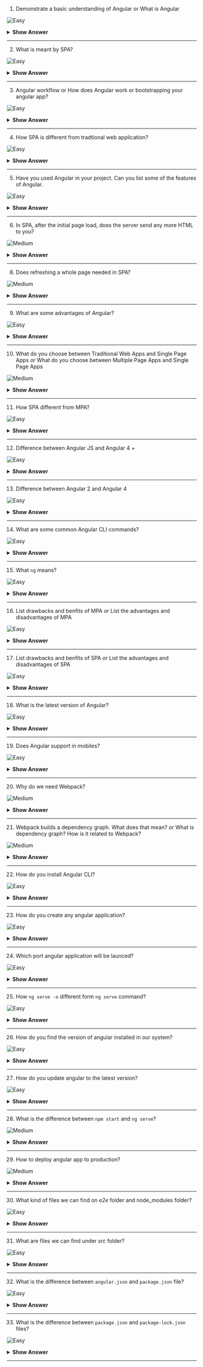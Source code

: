 1.	Demonstrate a basic understanding of Angular or What is Angular

![Easy](https://github.com/revaturelabs/interviewquestions/blob/dev/ComplexityTags/simple%20(2).svg)

<details>
  <summary> <b>Show Answer</b></summary>
  
<blockquote>
  
- Angular is a typescript-based web application framework used to create & build web apps
- It allows us to create Single Page Application (SPA)
- Gmail, Youtube, PayPal apps are developed using Angular

</blockquote>
</details>

--- 

2. What is meant by SPA?

![Easy](https://github.com/revaturelabs/interviewquestions/blob/dev/ComplexityTags/simple%20(2).svg)

<details>
<summary> <b>Show Answer</b></summary>
  
<blockquote>

- It is a single web page, website, or web application that works within a web browser and loads just a single document.
- It does not need page reloading during its usage, and most of its content remains the same while only some of it needs updating.
- **Gmail**, **Facebook**, **Trello**, **Google Maps**, etc., all are Single Page Applications that offer an outstanding user experience in the browser with no page reloading.

</blockquote>
</details>

--- 

3. Angular workflow or How does Angular work or bootstrapping your angular app?

![Easy](https://github.com/revaturelabs/interviewquestions/blob/dev/ComplexityTags/simple%20(2).svg)

<details>
<summary> <b>Show Answer</b></summary>
  
<blockquote>
  
- Flow: `angular.json`-> `main.ts` -> `AppModule` -> `AppModule` -> `index.html`.
- Every Angular app consists of a file named `angular.json` . This file will contain all the configurations of the app. While building the app, the builder looks at this file to find the entry point of the application.

![image](https://user-images.githubusercontent.com/103101208/185569359-55632ef6-971e-47d9-a7bf-96a1de37026e.png)
  
- Inside the build section, the main property of the options object defines the entry point of the application which in this case is `main.ts`.
- `main.ts` is the entry point of the angular application. 
- The `main.ts` file creates a browser environment for the application to run, and, along with this, it also calls a function called bootstrapModule, which bootstraps the application. These two steps are performed in the following order inside the `main.ts` file:
	
![image](https://user-images.githubusercontent.com/103101208/185569651-35a2ba9f-73fc-43c6-8548-0a24daac640b.png)
- In the above line of code, `AppModule` is getting bootstrapped.
- The `AppModule` is declared in the `app.module.ts` file. This module contains declarations of all the components.
- Below is an example of `app.module.ts` file:
	
![image](https://user-images.githubusercontent.com/103101208/185569778-9ff0d34a-b0e2-4701-a1db-21919ebd3ad7.png)
	
- As one can see in the above file, `AppComponent` is getting bootstrapped.
- This component is defined in `app.component.ts` file. This file interacts with the webpage and serves data to it.
- Below is an example of `app.component.ts` file:
  
 ![image](https://user-images.githubusercontent.com/103101208/185569886-8ca076a7-6633-4d61-beb5-0d673014b347.png)

- After this, Angular calls the `index.html` file. This file consequently calls the root component that is `app-root`. 
- This is how the `index.html` file looks:
	
![image](https://user-images.githubusercontent.com/103101208/185569990-6c67e5b0-d9a6-4340-b2f0-dcd9a9f738c5.png)
	
- The HTML template of the root component is displayed inside the `<app-root>` tags.
- This is how every angular application works. Or This is how angular application get bootstrapped

  </blockquote>
</details>
	
--- 
  
4. How SPA is different from tradtional web application?
	
![Easy](https://github.com/revaturelabs/interviewquestions/blob/dev/ComplexityTags/simple%20(2).svg)
	
<details>
<summary><b>Show Answer</b></summary>
<blockquote>
  
- In traditional web technology, the client requests for a web page (HTML/JSP) and the server sends the resource (or HTML page), and the client again requests for another page and the server responds with another resource. 
- The problem here is a lot of time is consumed in the requesting/responding or due to a lot of reloading. 
- Whereas, in the SPA technology, we maintain only one page (`index.html`) even though the URL keeps on changing. 

  </blockquote>

</details>
  
 ---
  
5. Have you used Angular in your project. Can you list some of the features of Angular.
  
![Easy](https://github.com/revaturelabs/interviewquestions/blob/dev/ComplexityTags/simple%20(2).svg)
	
<details>
<summary><b>Show Answer</b></summary>
<blockquote>

Yes, used Angular.
	
- Angular written using TypeScript
- Angular uses Databinding and Routing
- Angular uses Jasmine testing framework

</blockquote>
</details>
  
 ---
  
6. In SPA, after the initial page load, does the server send any more HTML to you?

![Medium](https://github.com/revaturelabs/interviewquestions/blob/dev/ComplexityTags/Medium%20(2).svg)

<details>
<summary><b>Show Answer</b></summary>
<blockquote>

On a SPA, after the initial page load, no more HTML gets sent over the network. Instead, only data gets requested from the server (or sent to the server).
	
</blockquote>
</details>
  
 ---
  
8. Does refreshing a whole page needed in SPA?
	
![Medium](https://github.com/revaturelabs/interviewquestions/blob/dev/ComplexityTags/Medium%20(2).svg)

<details>
<summary> <b>Show Answer</b></summary>
<blockquote>

In a SPA, a page refresh never occurs; instead, all necessary HTML, JavaScript, and CSS code is either retrieved by the browser with a single page load,or the appropriate resources are dynamically loaded and added to the page as necessary, usually in response to user actions.
	
</blockquote>
</details>
  
---
  
9. What are some advantages of Angular?
  
![Easy](https://github.com/revaturelabs/interviewquestions/blob/dev/ComplexityTags/simple%20(2).svg)
	
<details>
<summary> <b>Show Answer</b></summary>
  
  <blockquote>
    
- Effective cross platform development
- Two-way data binding in Angular will help users to exchange data from the component to view and from view to the component.  It will help users to establish communication bi-directionally. 
- The Angular command-line interface (CLI) makes the developer’s job easier because it offers a set of helpful tools for coding. 
- Angular offers powerful DI (dependency injection) instrument and services to resolve various productivity issues and speed up the development process.
- Modularity of angular application makes our code readable and testable

</blockquote> 

</details>
	
--- 
	
10. What do you choose between Traditional Web Apps and Single Page Apps _or_ What do you choose between Multiple Page Apps and Single Page Apps

![Medium](https://github.com/revaturelabs/interviewquestions/blob/dev/ComplexityTags/Medium%20(2).svg)
	
<details>
<summary> <b>Show Answer</b></summary>
<blockquote>
	
Choose based on the explanation given
</blockquote> 
	
<details>
<summary><b>Explanation</b></summary>
<blockquote>
	
Use traditional web applications or MPA when:
- Your application's client-side requirements are simple or even read-only.
- Your application needs to function in browsers without JavaScript support.

Use a SPA when:

- Your application must expose a rich user interface with many features.
- Your team is familiar with JavaScript, or TypeScript.
- Your application must already expose an API for other (internal or public) clients.

Both SPA and MPA are not flawless as they obviously have their pros and cons. SPA is the best choice if you care about **speed and code reusability** that can be applied to develop a **mobile app**. However, it has deficiencies in SEO optimization. MPAs win in case you strive to be **ranked higher in Google**, and it is more scalable but much slower than single-page applications.

Choosing the best option, you should always have your business goals and requirements in mind.

</blockquote> 
</details>
</details>

---

11. How SPA different from MPA?

![Easy](https://github.com/revaturelabs/interviewquestions/blob/dev/ComplexityTags/simple%20(2).svg)
	
<details>
<summary> <b>Show Answer</b></summary>
<blockquote>
	
A SPA is an app that works inside a browser and does not require page reloading during use.

On the other hand, a MPA (multiple page application) is considered a more traditional approach to app development. The multi-page design pattern requires a page reload every time the content changes. It’s a preferred option for large companies with extensive product portfolios, such as e-commerce businesses.	
	
</blockquote> 
</details>

---

12. Difference between Angular JS and Angular 4 +

![Easy](https://github.com/revaturelabs/interviewquestions/blob/dev/ComplexityTags/simple%20(2).svg)

<details>
<summary> <b>Show Answer</b></summary>
<blockquote>

| **Angular JS**                                                                                     | **Angular 4**                                                                                                                    |
| -------------------------------------------------------------------------------------------------- | -------------------------------------------------------------------------------------------------------------------------------- |
| Uses MVC architecture to build the applications.                                                   | Uses component-based UI to build the applications.                                                                               |
| AngularJS is written in JavaScript.                                                                | Angular is compatible with the most recent versions of TypeScript that have powerful type checking and object-oriented features. |
| To bind an image/property or an event with AngularJS, you have to remember the right ng directive. | Angular focuses on “()” for event binding and “\[ \]” for property binding.                                                      |
| AngularJS doesn't support mobiles.                                                                 | Angular support mobiles.                                                                                                         |

</blockquote>

</details>
	
--- 

13. Difference between Angular 2 and Angular 4
	
![Easy](https://github.com/revaturelabs/interviewquestions/blob/dev/ComplexityTags/simple%20(2).svg)

<details>
<summary> <b>Show Answer</b></summary>
<blockquote>

| **Angular 2**                                                                      | **Angular 4**                                                                                       |
| ---------------------------------------------------------------------------------- | --------------------------------------------------------------------------------------------------- |
| Angular v2.0 uses Typescript, superset of JavaScript, for writing the application. | Angular v4.0 serves to be compatible with the new version of TypeScript 2.1 as well TypeScript 2.2. |
| Code is not Reduced much                                                           | Reduce the size of the generated bundled code up to 60%                                             |

</blockquote>

</details>
	
--- 

14. What are some common Angular CLI commands?
	
![Easy](https://github.com/revaturelabs/interviewquestions/blob/dev/ComplexityTags/simple%20(2).svg)
	
<details>
<summary> <b>Show Answer</b></summary>
<blockquote>
	
- `ng  new MyApp` – used to create an angular application named ‘MyApp’
- `ng new MyApp  --routing`  - used to create an angular application named ‘MyApp’ with the routing module
- `ng g c first` – used to create component named ‘first’
- `ng g p changePipe` – used to create pipe named `changePipe’
- `ng g s user` -  used to create service named ‘user’
- `ng serve` – used to build, run and launch application on HTTP port 4200
- `ng serve -o` -  used to build, run and launch application on HTTP port 4200, -o option automatically opens the browser to [ http://localhost:4200]( http://localhost:4200)
	
</blockquote>
</details>
	
--- 
	
15. What `ng` means?

![Easy](https://github.com/revaturelabs/interviewquestions/blob/dev/ComplexityTags/simple%20(2).svg)

<details>
<summary> <b>Show Answer</b></summary>
<blockquote>
	
- `ng` stands for A**ng**ular
	
</blockquote>
</details>
	
--- 
	
16. List drawbacks and benfits of MPA _or_ List the advantages and disadvantages of MPA

![Easy](https://github.com/revaturelabs/interviewquestions/blob/dev/ComplexityTags/simple%20(2).svg)

<details>
<summary> <b>Show Answer</b></summary>
<blockquote>
	
Benefits:
- Performs well on the search engine.
- Provides a visual map of the web app to the user.

Drawbacks:
- Comparatively complex development
- Coupled backend and frontend
	
</blockquote>
</details>
	
--- 
	
17. List drawbacks and benfits of SPA _or_ List the advantages and disadvantages of SPA

![Easy](https://github.com/revaturelabs/interviewquestions/blob/dev/ComplexityTags/simple%20(2).svg)

<details>
<summary> <b>Show Answer</b></summary>
<blockquote>
	
Benefits:
- Single Page Apps are smooth and fast.
- They are easy to develop and deploy.
- SPAs are easier to debug.
- Can be transited to mobile apps by reusing the same backend code.

Drawbacks:
	
- SPAs perform poor on the search engine. But now, with isomorphic rendering/server-side rendering even SPAs can be optimized for search engine too.
- Single page applications provide single sharing link.
- They are less secure compared to traditional multi-page apps because of its cross-site scripting.
	
</blockquote>
</details>
	
--- 

18. What is the latest version of Angular?

![Easy](https://github.com/revaturelabs/interviewquestions/blob/dev/ComplexityTags/simple%20(2).svg)
	
<details>
<summary> <b>Show Answer</b></summary>
<blockquote>
	
- Angular 14 (as per August 2022)
	
</blockquote>
	
<details>
<summary> <b>Reference</b></summary>
<blockquote>

[Angular versioning and releases](https://angular.io/guide/releases)
	
</blockquote>
</details> </details>
	
--- 
	
19. Does Angular support in mobiles?

![Easy](https://github.com/revaturelabs/interviewquestions/blob/dev/ComplexityTags/simple%20(2).svg)
	
<details>
<summary> <b>Show Answer</b></summary>
<blockquote>

 Yes, we can create a mobile application using Angular Framework. 
	
</blockquote>
</details>
	
--- 
	
20. Why do we need Webpack?

![Medium](https://github.com/revaturelabs/interviewquestions/blob/dev/ComplexityTags/Medium%20(2).svg)

<details>
<summary> <b>Show Answer</b></summary>
<blockquote>

- In our web application, we use many javascript files that are added into the HTML pages via `<script>` tags.  For each user request, the browser loads these bunch of script files inside the HTML page. This is inefficient as it reduces the page speed since the browser requests each script file separately.
- This can be solved by **bundling** several files together into one file to be downloaded by the browser in one single request.
- **Module bundlers** are used to bundle a group of JavaScript modules with their dependencies and merge them into a single file in the correct order, which can be executed by the browser.
- **Webpack** is a powerful static module bundler for JavaScript applications that packages all modules in our application into a bundle and serves it to the browser. Webpack builds a dependency graph when it processes the application. 
		
</blockquote>
</details>
	
--- 
	
21. Webpack builds a dependency graph. What does that mean? _or_ What is dependency graph? How is it related to Webpack?

![Medium](https://github.com/revaturelabs/interviewquestions/blob/dev/ComplexityTags/Medium%20(2).svg)

<details>
<summary> <b>Show Answer</b></summary>
<blockquote>

- Any time one file depends on another, webpack treats this as a dependency. This allows webpack to take images or web fonts, and also provide them as dependencies for your application.

- When webpack processes your application, it starts from a list of modules defined on the command line or in its configuration file. Starting from these entry points, webpack recursively builds a dependency graph that includes every module your application needs, then bundles all of those modules into a small number of bundles - often, only one - to be loaded by the browser.
		
</blockquote>
</details>
	
--- 

22. How do you install Angular CLI?

![Easy](https://github.com/revaturelabs/interviewquestions/blob/dev/ComplexityTags/simple%20(2).svg)
	
<details>
<summary> <b>Show Answer</b></summary>
<blockquote>

Before installing Angular CLI, make sure the development environment includes Node.js and an npm package manager. Then, run the command `npm install -g @angular/cli` on the terminal to install the Angular CLI using npm.
		
</blockquote>
</details>
	
--- 
	
23. How do you create any angular application?

![Easy](https://github.com/revaturelabs/interviewquestions/blob/dev/ComplexityTags/simple%20(2).svg)
	
<details>
<summary> <b>Show Answer</b></summary>
<blockquote>

Run the CLI command `ng new my-app` to create a new angular app with the `my-app` name.

</blockquote>
</details>
	
--- 

24. Which port angular application will be launced?

![Easy](https://github.com/revaturelabs/interviewquestions/blob/dev/ComplexityTags/simple%20(2).svg)
	
<details>
<summary> <b>Show Answer</b></summary>
<blockquote>

4200

</blockquote>
</details>
	
--- 

25. How `ng serve -o` different form `ng serve` command?
	
![Easy](https://github.com/revaturelabs/interviewquestions/blob/dev/ComplexityTags/simple%20(2).svg)

<details>
<summary> <b>Show Answer</b></summary>
<blockquote>

The `ng serve` command launches the server on HTTP port 4200, which watches our files and rebuilds the app as we make changes to those files. The --open (or just -o) option automatically opens the browser to [http://localhost:4200](http://localhost:4200).
	
</blockquote>
</details>
	
--- 

26. How do you find the version of angular installed in our system?
	
![Easy](https://github.com/revaturelabs/interviewquestions/blob/dev/ComplexityTags/simple%20(2).svg)

<details>
<summary> <b>Show Answer</b></summary>
<blockquote>

To check version of angular installed by running `ng --version` or `ng v` command
	
</blockquote>
</details>
	
--- 

27. How do you update angular to the latest version?

![Easy](https://github.com/revaturelabs/interviewquestions/blob/dev/ComplexityTags/simple%20(2).svg)
	
<details>
<summary> <b>Show Answer</b></summary>
<blockquote>
	
Run `npm install -g @angular/cli@latest` command to update angular to the latest version?

</blockquote>
</details>
	
--- 

28. What is the difference between `npm start` and `ng serve`?
	
![Medium](https://github.com/revaturelabs/interviewquestions/blob/dev/ComplexityTags/Medium%20(2).svg)

<details>
<summary> <b>Show Answer</b></summary>
<blockquote>

`npm start` will run whatever you have defined for the start command of the scripts object in your `package.json` file.

So if it looks like this:
```ts
"scripts": {
  "start": "ng serve"
}
```

Then `npm start` will run `ng serve`.

`ng serve` command used when developing your application locally. It starts up a local development server, which will serve your application while you are developing it.

</blockquote>
</details>
	
--- 
	
29. How to deploy angular app to production?

![Medium](https://github.com/revaturelabs/interviewquestions/blob/dev/ComplexityTags/Medium%20(2).svg)
	
<details>
<summary> <b>Show Answer</b></summary>
<blockquote>

- `ng build` command used to build your application and deploy it. 
- `ng serve --prod` command to run when building your application for a production environment

</blockquote>
</details>
	
--- 
	
30. What kind of files we can find on _e2e_ folder and node_modules folder?

![Easy](https://github.com/revaturelabs/interviewquestions/blob/dev/ComplexityTags/simple%20(2).svg)
	
<details>
<summary> <b>Show Answer</b></summary>
<blockquote>

The _e2e_ folder at the top level contains source files for a set of end-to-end tests and test-specific configuration files. The _node_modules_ folder provides npm packages to the entire workspace.
	
</blockquote>
</details>
	
--- 
	
31. What are files we can find under _src_ folder?
	
![Easy](https://github.com/revaturelabs/interviewquestions/blob/dev/ComplexityTags/simple%20(2).svg)
	
<details>
<summary> <b>Show Answer</b></summary>
<blockquote>
	
The _src_ folder contains the source files which give information about application logic, data, and assets. It has

</blockquote>
</details>
	
--- 
32. What is the difference between `angular.json` and `package.json` file?
	
![Easy](https://github.com/revaturelabs/interviewquestions/blob/dev/ComplexityTags/simple%20(2).svg)

<details>
<summary> <b>Show Answer</b></summary>
<blockquote>

`angular.json` - holds CLI configuration defaults for all projects in the workspace. It includes configuration options for the build, serve, and test tools.
	
`package.json` - used to configure npm package dependencies that are available to all projects in the workspace.

</blockquote>
</details>
	
--- 
33. What is the difference between `package.json` and `package-lock.json` files?
	
![Easy](https://github.com/revaturelabs/interviewquestions/blob/dev/ComplexityTags/simple%20(2).svg)
	
<details>
<summary> <b>Show Answer</b></summary>
<blockquote>

package.json - used to configure npm package dependencies that are available to all projects in the workspace.

package-lock.json - this provides version information for all packages installed into node_modules by the npm client.
	
</blockquote>
</details>
	
--- 
	
